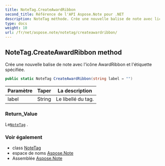 ```yaml
---
title: NoteTag.CreateAwardRibbon
second_title: Référence de l'API Aspose.Note pour .NET
description: NoteTag méthode. Crée une nouvelle balise de note avec licône AwardRibbon et létiquette spécifiée.
type: docs
weight: 10
url: /fr/net/aspose.note/notetag/createawardribbon/
---
```

## NoteTag.CreateAwardRibbon method

Crée une nouvelle balise de note avec l'icône AwardRibbon et l'étiquette spécifiée.

```csharp
public static NoteTag CreateAwardRibbon(string label = "")
```

| Paramètre | Taper | La description |
| --- | --- | --- |
| label | String | Le libellé du tag. |

### Return_Value

Le[`NoteTag`](../) .

### Voir également

* class [NoteTag](../)
* espace de noms [Aspose.Note](../../notetag/)
* Assemblée [Aspose.Note](../../../)


